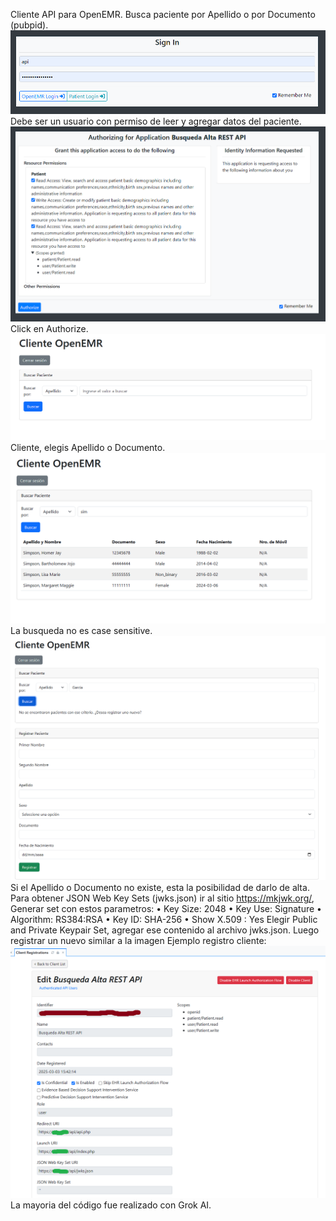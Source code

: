 Cliente API para OpenEMR. Busca paciente por Apellido o por Documento (pubpid).
![Login](login.png)
Debe ser un usuario con permiso de leer y agregar datos del paciente.
![Authorize](authorize.png)
Click en Authorize.
![Inicio-Cliente](inicio-cliente.png)
Cliente, elegis Apellido o Documento.
![Busqueda](busqueda.png)
La busqueda no es case sensitive.
![Alta](alta.png)
Si el Apellido o Documento no existe, esta la posibilidad de darlo de alta. 
Para obtener JSON Web Key Sets (jwks.json) ir al sitio https://mkjwk.org/,
Generar set con estos parametros:
• Key Size: 2048
• Key Use: Signature
• Algorithm: RS384:RSA
• Key ID: SHA-256
• Show X.509 : Yes
Elegir Public and Private Keypair Set, agregar ese contenido al archivo jwks.json.
Luego registrar un nuevo similar a la imagen
Ejemplo registro cliente:
![Registro](image.png)
La mayoria del código fue realizado con Grok AI.
